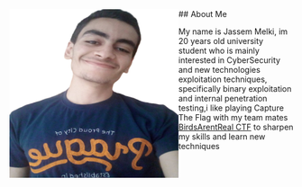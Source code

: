 <img align="left" width="300" height="300" src="images/download.png">
## About Me

My name is Jassem Melki, im 20 years old university student who is mainly interested in CyberSecurity and new technologies exploitation techniques, specifically binary exploitation and internal penetration testing,i like playing Capture The Flag with my team mates [BirdsArentReal CTF](https://twitter.com/barctf)  to sharpen my skills and learn new techniques

